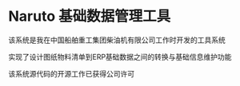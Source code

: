 # Naruto 基础数据管理工具
该系统是我在中国船舶重工集团柴油机有限公司工作时开发的工具系统

实现了设计图纸物料清单到ERP基础数据之间的转换与基础信息维护功能

该系统源代码的开源工作已获得公司许可
